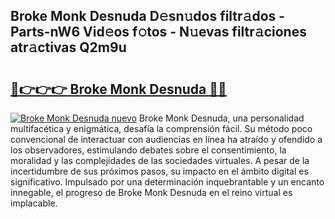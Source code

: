 ## Broke Monk Desnuda D𝚎sn𝚞dos filtr𝚊dos - Parts-nW6 Vid𝚎os f𝚘tos - N𝚞evas filtr𝚊ciones atr𝚊ctivas Q2m9u

# <h2><a href="http://mb3ine.tromn.icu/?c=Broke+Monk+Desnuda">🔗👉👉👉 Broke Monk Desnuda 🔗🔗</a></h2>

[![Broke Monk Desnuda nuevo](https://i.imgur.com/pEAQMta.gif)](http://mb3ine.tromn.icu/?c=Broke+Monk+Desnuda)
Broke Monk Desnuda, una personalidad multifacética y enigmática, desafía la comprensión fácil. Su método poco convencional de interactuar con audiencias en línea ha atraído y ofendido a los observadores, estimulando debates sobre el consentimiento, la moralidad y las complejidades de las sociedades virtuales. A pesar de la incertidumbre de sus próximos pasos, su impacto en el ámbito digital es significativo. Impulsado por una determinación inquebrantable y un encanto innegable, el progreso de Broke Monk Desnuda en el reino virtual es implacable.
